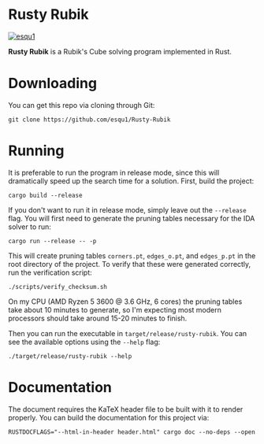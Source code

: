 Rusty Rubik
==
[![esqu1](https://circleci.com/gh/esqu1/Rusty-Rubik.svg?style=svg)](https://circleci.com/gh/esqu1/Rusty-Rubik)

**Rusty Rubik** is a Rubik's Cube solving program implemented in Rust. 


Downloading
===
You can get this repo via cloning through Git:
```
git clone https://github.com/esqu1/Rusty-Rubik
```

Running
===
It is preferable to run the program in release mode, since this will dramatically speed up the search time for a solution. First, build the project:
```
cargo build --release
```

If you don't want to run it in release mode, simply leave out the `--release` flag. You will first need to generate the pruning tables necessary for the IDA solver to run:
```
cargo run --release -- -p
```
This will create pruning tables `corners.pt`, `edges_o.pt`, and `edges_p.pt` in the root directory of the project. To verify that these were generated correctly, run the verification script:
```
./scripts/verify_checksum.sh
```

On my CPU (AMD Ryzen 5 3600 @ 3.6 GHz, 6 cores) the pruning tables take about 10 minutes to generate, so I'm expecting most modern processors should take around 15-20 minutes to finish.  

Then you can run the executable in `target/release/rusty-rubik`. You can see the available options using the `--help` flag:
```
./target/release/rusty-rubik --help
```


Documentation
===
The document requires the KaTeX header file to be built with it to
render properly. You can build the documentation for this project via:
```
RUSTDOCFLAGS="--html-in-header header.html" cargo doc --no-deps --open
```
